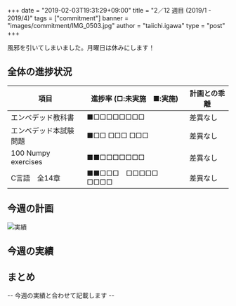 +++
date = "2019-02-03T19:31:29+09:00"
title = "2／12 週目 (2019/1 - 2019/4)"
tags = ["commitment"]
banner = "images/commitment/IMG_0503.jpg"
author = "taiichi.igawa"
type = "post"
+++

風邪を引いてしまいました。月曜日は休みにします！

<!-- more -->

## 全体の進捗状況

| 項目                  | 進捗率 (□:未実施　■:実施) | 計画との乖離 |
|---------------------|------------------|--------|
| エンベデッド教科書           | ■□□□□□□□□        | 差異なし   |
| エンベデッド本試験問題         | ■□□ □□□ □□□      | 差異なし   |
| 100 Numpy exercises | ■■□□□□□□□        | 差異なし   |
| C言語　全14章            | ■■□□□　□□□□□　□□□□ | 差異なし   |

## 今週の計画

![実績](/images/commitment/week2_plan.jpeg)

## 今週の実績
<!--
![実績](/images/commitment/week2_plan.jpeg)
-->

## まとめ

-- 今週の実績と合わせて記載します --
